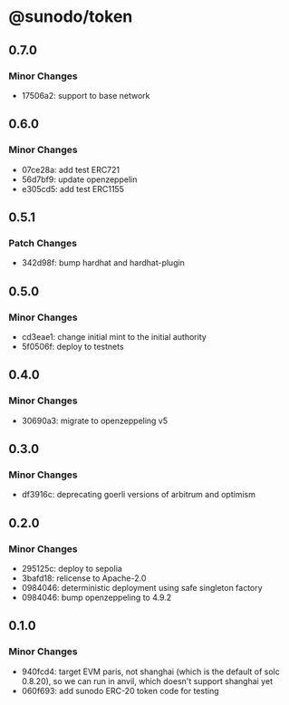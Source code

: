 # @sunodo/token

## 0.7.0

### Minor Changes

- 17506a2: support to base network

## 0.6.0

### Minor Changes

- 07ce28a: add test ERC721
- 56d7bf9: update openzeppelin
- e305cd5: add test ERC1155

## 0.5.1

### Patch Changes

- 342d98f: bump hardhat and hardhat-plugin

## 0.5.0

### Minor Changes

- cd3eae1: change initial mint to the initial authority
- 5f0506f: deploy to testnets

## 0.4.0

### Minor Changes

- 30690a3: migrate to openzeppeling v5

## 0.3.0

### Minor Changes

- df3916c: deprecating goerli versions of arbitrum and optimism

## 0.2.0

### Minor Changes

- 295125c: deploy to sepolia
- 3bafd18: relicense to Apache-2.0
- 0984046: deterministic deployment using safe singleton factory
- 0984046: bump openzeppeling to 4.9.2

## 0.1.0

### Minor Changes

- 940fcd4: target EVM paris, not shanghai (which is the default of solc 0.8.20), so we can run in anvil, which doesn't support shanghai yet
- 060f693: add sunodo ERC-20 token code for testing
